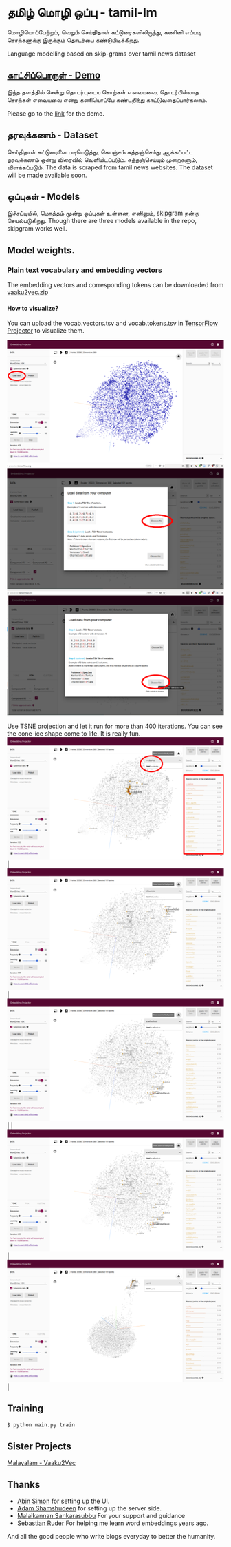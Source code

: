 # தமிழ் மொழி ஒப்பு - tamil-lm
மொழியொப்பேற்றம், வெறும் செய்திதாள் கட்டுரைகளிலிருந்து, கணினி எப்படி சொற்களுக்கு இருக்கும் தொடர்பை கண்டுபிடிக்கிறது.

Language modelling based on skip-grams over tamil news dataset

## [காட்சிப்பொருள் - Demo](http://w2v.kaatchi.cheyyarivu.org/)
இந்த தளத்தில் சென்று தொடர்புடைய சொற்கள் எவையவை, தொடர்பில்லாத சொற்கள் எவையவை என்று கணியொப்பே கண்டறிந்து காட்டுவதைப்பார்கலாம்.

Please go to the [link](http://w2v.kaatchi.cheyyarivu.org/) for the demo.

## தரவுக்கணம் - Dataset
செய்திதாள் கட்டுரைளை படியெடுத்து, கொஞ்சம் சுத்தஞ்செய்து ஆக்கப்பட்ட தரவுக்கணம் ஒன்று விரைவில் வெளியிடப்படும். சுத்தஞ்செய்யும் முறைகளும், விளக்கப்படும்.
The data is scraped from tamil news websites. The dataset will be made available soon. 

## ஒப்புகள் - Models
இச்சட்டியில், மொத்தம் மூன்று ஒப்புகள் உள்ளன, எனினும், skipgram நன்கு செயல்படுகிறது. 
Though there are three models available in the repo, skipgram works well.

## Model weights.
### Plain text vocabulary and embedding vectors
The embedding vectors and corresponding tokens can be downloaded from [vaaku2vec.zip](https://drive.google.com/open?id=1G3FM2paj9JaX-zsg0yDWxAHGrlxnjROy)

#### How to visualize?
You can upload the vocab.vectors.tsv and vocab.tokens.tsv in [TensorFlow Projector](https://projector.tensorflow.org) to visualize them. 

 ![](assets/images/upload_data.png)
 ![](assets/images/upload_vector.png)
 ![](assets/images/upload_tokens.png)

Use TSNE projection and let it run for more than 400 iterations. You can see the cone-ice shape come to life. It is really fun. 
![](assets/images/closest_words.png) 
|![](assets/images/sample1.png) | ![](assets/images/sample2.png) |
|![](assets/images/sample2.png) | ![](assets/images/sample4.png) |

## Training
    $ python main.py train
    
## Sister Projects
[Malayalam - Vaaku2Vec](https://github.com/adamshamsudeen/Vaaku2Vec/)

## Thanks
- [Abin Simon](github.com/meain) for setting up the UI.
- [Adam Shamshudeen](github.com/adamshamsudeen) for setting up the server side.
- [Malaikannan Sankarasubbu](github.com/malaikannan) For your support and guidance
- [Sebastian Ruder](github.com/sebastianruder) For helping me learn word embeddings years ago.

And all the good people who write blogs everyday to better the humanity.
